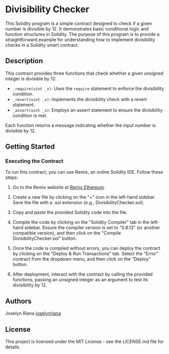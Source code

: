 # Divisibility Checker

This Solidity program is a simple contract designed to check if a given number is divisible by 12. It demonstrates basic conditional logic and function structures in Solidity. The purpose of this program is to provide a straightforward example for understanding how to implement divisibility checks in a Solidity smart contract.

## Description

This contract provides three functions that check whether a given unsigned integer is divisible by 12:
- `_require(uint _x)`: Uses the `require` statement to enforce the divisibility condition.
- `_revert(uint _x)`: Implements the divisibility check with a revert statement.
- `_assert(uint _x)`: Employs an assert statement to ensure the divisibility condition is met.

Each function returns a message indicating whether the input number is divisible by 12.

## Getting Started

### Executing the Contract

To run this contract, you can use Remix, an online Solidity IDE. Follow these steps:

1. Go to the Remix website at [Remix Ethereum](https://remix.ethereum.org/).

2. Create a new file by clicking on the "+" icon in the left-hand sidebar. Save the file with a .sol extension (e.g., DivisibilityChecker.sol).

3. Copy and paste the provided Solidity code into the file.

4. Compile the code by clicking on the "Solidity Compiler" tab in the left-hand sidebar. Ensure the compiler version is set to "0.8.13" (or another compatible version), and then click on the "Compile DivisibilityChecker.sol" button.

5. Once the code is compiled without errors, you can deploy the contract by clicking on the "Deploy & Run Transactions" tab. Select the "Error" contract from the dropdown menu, and then click on the "Deploy" button.

6. After deployment, interact with the contract by calling the provided functions, passing an unsigned integer as an argument to test its divisibility by 12.

## Authors

Joselyn Riana
[joselynriana](joselynriana@gmail.com)

## License

This project is licensed under the MIT License - see the LICENSE.md file for details.



